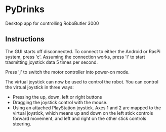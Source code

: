 PyDrinks
========

Desktop app for controlling RoboButler 3000

## Instructions

The GUI starts off disconnected. To connect to either the Android or RasPi system, press 'c'.
Assuming the connection works, press 'i' to start trasmitting joystick data 5 times per second.

Press 'j' to switch the motor controller into power-on mode.

The virtual joystick can now be used to control the robot. You can control the virtual joystick in three ways:

* Pressing the up, down, left or right buttons
* Dragging the joystick control with the mouse.
* Using an attached PlayStation joystick. Axes 1 and 2 are mapped to the virtual joystick, which means up and down
  on the left stick controls forward movement, and left and right on the other stick controls steering.
